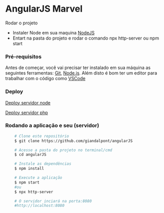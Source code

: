# AngularJS Marvel

Rodar o projeto

- Instaler Node em sua maquina [NodeJS](https://nodejs.org/en/download/)
- Entart na pasta do projeto e rodar o comando npx http-server ou npm start

### Pré-requisitos

Antes de começar, você vai precisar ter instalado em sua máquina as seguintes ferramentas:
[Git](https://git-scm.com), [Node.js](https://nodejs.org/en/). 
Além disto é bom ter um editor para trabalhar com o código como [VSCode](https://code.visualstudio.com/)

### Deploy

[Deploy servidor node](https://angularjsmarvel.herokuapp.com/#/)

[Deploy servidor php](https://cravo881.000webhostapp.com/#/)

### Rodando a aplicação e seu (servidor)

```bash
    # Clone este repositório
    $ git clone https://github.com/giandalpont/angularJS

    # Acesse a pasta do projeto no terminal/cmd
    $ cd angularJS

    # Instale as dependências
    $ npm install

    # Execute a aplicação
    $ npm start 
    #ou
    $ npx http-server 

    # O servidor inciará na porta:8080
    #http://localhost:8080
```